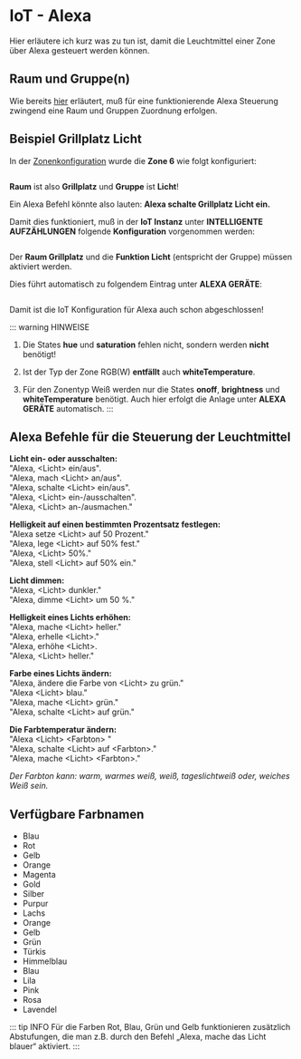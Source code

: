 # IoT - Alexa
Hier erläutere ich kurz was zu tun ist, damit die Leuchtmittel einer Zone über Alexa gesteuert werden können.

## Raum und Gruppe(n)
Wie bereits [hier](/admin/#raum-und-gruppe-n) erläutert, muß für eine funktionierende Alexa Steuerung zwingend eine
Raum und Gruppen Zuordnung erfolgen.

## Beispiel Grillplatz Licht
In der [Zonenkonfiguration](/admin/#zonen) wurde die **Zone 6** wie folgt konfiguriert:

<img :src="$withBase('/images/iot-zone-6.png')" class="my-img">

**Raum** ist also **Grillplatz** und **Gruppe** ist **Licht**!

Ein Alexa Befehl könnte also lauten: **Alexa schalte Grillplatz Licht ein.**

Damit dies funktioniert, muß in der **IoT Instanz** unter **INTELLIGENTE  AUFZÄHLUNGEN** folgende **Konfiguration**
vorgenommen werden:

<img :src="$withBase('/images/iot-intelligente-aufzaehlungen.png')" class="my-img">

Der **Raum Grillplatz** und die **Funktion Licht** (entspricht der Gruppe) müssen aktiviert werden.

Dies führt automatisch zu folgendem Eintrag unter **ALEXA GERÄTE**:

<img :src="$withBase('/images/iot-alexa-geraete.png')" class="my-img">

Damit ist die IoT Konfiguration für Alexa auch schon abgeschlossen!

::: warning HINWEISE
1. Die States **hue** und **saturation** fehlen nicht, sondern werden **nicht** benötigt!

2. Ist der Typ der Zone RGB(W) **entfällt** auch **whiteTemperature**.
 
3. Für den Zonentyp Weiß werden nur die States **onoff**, **brightness** und **whiteTemperature** benötigt. Auch hier
erfolgt die Anlage unter **ALEXA GERÄTE** automatisch.
:::

## Alexa Befehle für die Steuerung der Leuchtmittel
<p><b>Licht ein- oder ausschalten:</b><br>"Alexa, &lt;Licht&gt; ein/aus".<br>"Alexa, mach &lt;Licht&gt; an/aus".
<br>"Alexa, schalte &lt;Licht&gt; ein/aus".<br>"Alexa, &lt;Licht&gt; ein-/ausschalten".<br>"Alexa, &lt;Licht&gt;
an-/ausmachen."</p>
<p><b>Helligkeit auf einen bestimmten Prozentsatz festlegen:</b><br>"Alexa setze &lt;Licht&gt; auf 50 Prozent."
<br>"Alexa, lege &lt;Licht&gt; auf 50% fest."<br>"Alexa, &lt;Licht&gt; 50%."<br>"Alexa, stell &lt;Licht&gt;
auf 50% ein."</p>
<p><b>Licht dimmen:</b><br>"Alexa, &lt;Licht&gt; dunkler."<br>"Alexa, dimme &lt;Licht&gt; um 50 %." <br></p>
<p><b>Helligkeit eines Lichts erhöhen:</b><br>"Alexa, mache &lt;Licht&gt; heller."<br>"Alexa, erhelle &lt;Licht&gt;."
<br>"Alexa, erhöhe &lt;Licht&gt;.<br>"Alexa, &lt;Licht&gt; heller."<br></p>
<p><b>Farbe eines Lichts ändern:</b><br>"Alexa, ändere die Farbe von &lt;Licht&gt; zu grün."<br>"Alexa &lt;Licht&gt;
blau."<br>"Alexa, mache &lt;Licht&gt; grün."<br>"Alexa, schalte &lt;Licht&gt; auf grün."</p>
<p><b>Die Farbtemperatur ändern:</b><br>"Alexa &lt;Licht&gt; &lt;Farbton&gt; "<br>"Alexa, schalte &lt;Licht&gt;
auf &lt;Farbton&gt;."<br>"Alexa, mache &lt;Licht&gt; &lt;Farbton&gt;."</p>
<p><i>Der Farbton kann: warm, warmes weiß, weiß, tageslichtweiß oder, weiches Weiß sein.</i></p>

## Verfügbare Farbnamen
+ Blau
+ Rot
+ Gelb
+ Orange
+ Magenta
+ Gold
+ Silber
+ Purpur
+ Lachs
+ Orange
+ Gelb
+ Grün
+ Türkis
+ Himmelblau
+ Blau
+ Lila
+ Pink
+ Rosa
+ Lavendel

::: tip INFO
Für die Farben Rot, Blau, Grün und Gelb funktionieren zusätzlich Abstufungen, die man z.B. durch den Befehl „Alexa,
mache das Licht blauer“ aktiviert.
:::

